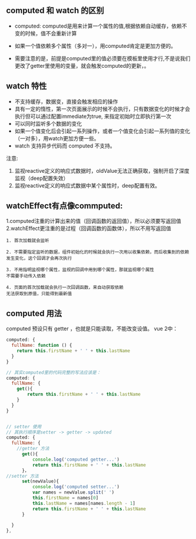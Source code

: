 ## computed 和 watch 的区别
* computed: computed是用来计算一个属性的值,根据依赖自动缓存，依赖不变的时候，值不会重新计算

* 如果一个值依赖多个属性（多对一），用computed肯定是更加方便的。

* 需要注意的是，前提是computed里的值必须要在模板里使用才行,不是说我们更改了getter里使用的变量，就会触发computed的更新，。

## watch 特性
* 不支持缓存，数据变，直接会触发相应的操作
* 具有一定的惰性，第一次页面展示的时候不会执行，只有数据变化的时候才会执行但可以通过配置immediate为true, 来指定初始时立即执行第一次
* 可以同时监听多个数据的变化
* 如果一个值变化后会引起一系列操作，或者一个值变化会引起一系列值的变化（一对多），用watch更加方便一些。
* watch 支持异步代码而 computed 不支持。

注意:
1. 监视reactive定义的响应式数据时，oldValue无法正确获取，强制开启了深度监视（deep配置失效）
2. 监视reactive定义的响应式数据中某个属性时，deep配置有效。


## watchEffect有点像commputed:
1.computed注重的计算出来的值（回调函数的返回值），所以必须要写返回值
2.watchEffect更注重的是过程（回调函数的函数体），所以不用写返回值
```
1. 首次加载就会监听

2. 不需要指定监听的数据，组件初始化的时候就会执行一次用以收集依赖，而后收集到的依赖发生变化，这个回调才会再次执行

3. 不用指明监视哪个属性，监视的回调中用到哪个属性，那就监视哪个属性
不需要手动传入依赖

4. 页面的首次加载就会执行一次回调函数，来自动获取依赖
无法获取到原值，只能得到最新值
```

## computed 用法
computed 预设只有 getter ，也就是只能读取，不能改变设值。
vue 2中：
```javaScript
computed: {
  fullName: function () {
    return this.firstName + ' ' + this.lastName
  }
}

// 其实computed里的代码完整的写法应该是：
computed: {
  fullName: {
    get(){
        return this.firstName + ' ' + this.lastName
    }
  }
}


// setter 使用
// 其执行顺序是setter -> getter -> updated
computed: {
  fullName: {
    //getter 方法
      get(){
          console.log('computed getter...')
          return this.firstName + ' ' + this.lastName
      }，
//setter 方法
      set(newValue){
          console.log('computed setter...')
          var names = newValue.split(' ')
          this.firstName = names[0]
          this.lastName = names[names.length - 1]
          return this.firstName + ' ' + this.lastName
      }
    
  }
},
```